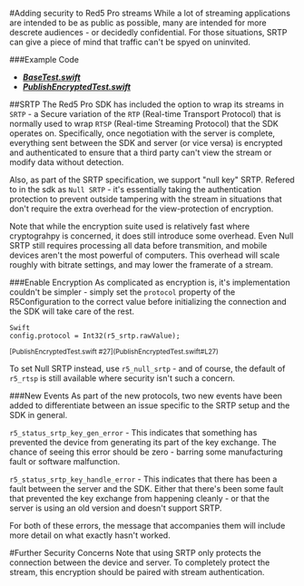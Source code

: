 #Adding security to Red5 Pro streams
While a lot of streaming applications are intended to be as public as possible, many are intended for more descrete audiences - or decidedly confidential. For those situations, SRTP can give a piece of mind that traffic can't be spyed on uninvited. 

###Example Code
- ***[BaseTest.swift](../BaseTest.swift)***
- ***[PublishEncryptedTest.swift](PublishEncryptedTest.swift)***


##SRTP
The Red5 Pro SDK has included the option to wrap its streams in `SRTP` - a Secure variation of the `RTP` (Real-time Transport Protocol) that is normally used to wrap `RTSP` (Real-time Streaming Protocol) that the SDK operates on. Specifically, once negotiation with the server is complete, everything sent between the SDK and server (or vice versa) is encrypted and authenticated to ensure that a third party can't view the stream or modify data without detection.

Also, as part of the SRTP specification, we support "null key" SRTP. Refered to in the sdk as `Null SRTP` - it's essentially taking the authentication protection to prevent outside tampering with the stream in situations that don't require the extra overhead for the view-protection of encryption.

Note that while the encryption suite used is relatively fast where cryptograhpy is concerned, it does still introduce some overhead. Even Null SRTP still requires processing all data before transmition, and mobile devices aren't the most powerful of computers. This overhead will scale roughly with bitrate settings, and may lower the framerate of a stream.

###Enable Encryption
As complicated as encryption is, it's implementation couldn't be simpler - simply set the `protocol` property of the R5Configuration to the correct value before initializing the connection and the SDK will take care of the rest.

```
Swift
config.protocol = Int32(r5_srtp.rawValue);
```
<sup>
[PublishEncryptedTest.swift #27](PublishEncryptedTest.swift#L27)
</sup>

To set Null SRTP instead, use `r5_null_srtp` - and of course, the default of `r5_rtsp` is still available where security isn't such a concern.

###New Events
As part of the new protocols, two new events have been added to differentiate between an issue specific to the SRTP setup and the SDK in general.

`r5_status_srtp_key_gen_error` - This indicates that something has prevented the device from generating its part of the key exchange. The chance of seeing this error should be zero - barring some manufacturing fault or software malfunction.

`r5_status_srtp_key_handle_error` - This indicates that there has been a fault between the server and the SDK. Either that there's been some fault that prevented the key exchange from happening cleanly - or that the server is using an old version and doesn't support SRTP.

For both of these errors, the message that accompanies them will include more detail on what exactly hasn't worked.

#Further Security Concerns
Note that using SRTP only protects the connection between the device and server. To completely protect the stream, this encryption should be paired with stream authentication.

